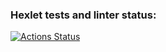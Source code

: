 ### Hexlet tests and linter status:
[![Actions Status](https://github.com/Ogurchik00/frontend-project-12/actions/workflows/hexlet-check.yml/badge.svg)](https://github.com/Ogurchik00/frontend-project-12/actions)